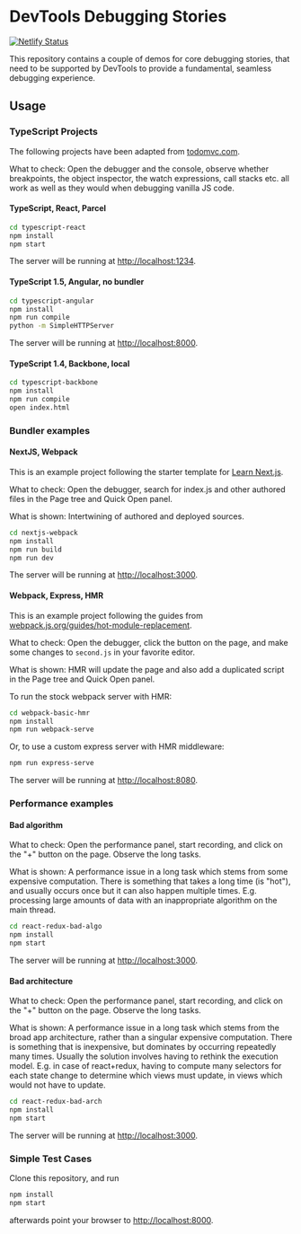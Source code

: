 # DevTools Debugging Stories

[![Netlify Status](https://api.netlify.com/api/v1/badges/8bb6ebef-9656-4ca5-bd98-56f8c605cfe6/deploy-status)](https://app.netlify.com/sites/devtools-dbg-stories/deploys)

This repository contains a couple of demos for core debugging stories, that need to be supported by DevTools to provide a fundamental, seamless debugging experience.

## Usage

### TypeScript Projects

The following projects have been adapted from [todomvc.com](https://todomvc.com/).

What to check: Open the debugger and the console, observe whether breakpoints, the object inspector, the watch expressions, call stacks etc. all work as well as they would when debugging vanilla JS code.

#### TypeScript, React, Parcel

```sh
cd typescript-react
npm install
npm start
```

The server will be running at [http://localhost:1234](http://localhost:1234).

#### TypeScript 1.5, Angular, no bundler

```sh
cd typescript-angular
npm install
npm run compile
python -m SimpleHTTPServer
```

The server will be running at [http://localhost:8000](http://localhost:8000).

#### TypeScript 1.4, Backbone, local

```sh
cd typescript-backbone
npm install
npm run compile
open index.html
```

### Bundler examples

#### NextJS, Webpack

This is an example project following the starter template for [Learn Next.js](https://nextjs.org/learn).

What to check: Open the debugger, search for index.js and other authored files in the Page tree and Quick Open panel.

What is shown: Intertwining of authored and deployed sources.

```sh
cd nextjs-webpack
npm install
npm run build
npm run dev
```

The server will be running at [http://localhost:3000](http://localhost:3000).

#### Webpack, Express, HMR

This is an example project following the guides from [webpack.js.org/guides/hot-module-replacement](https://webpack.js.org/guides/hot-module-replacement).

What to check: Open the debugger, click the button on the page, and make some changes to `second.js` in your favorite editor.

What is shown: HMR will update the page and also add a duplicated script in the Page tree and Quick Open panel.

To run the stock webpack server with HMR:

```sh
cd webpack-basic-hmr
npm install
npm run webpack-serve
```

Or, to use a custom express server with HMR middleware:

```sh
npm run express-serve
```

The server will be running at [http://localhost:8080](http://localhost:8080).

### Performance examples

#### Bad algorithm

What to check: Open the performance panel, start recording, and click on the "+" button on the page. Observe the long tasks.

What is shown: A performance issue in a long task which stems from some expensive computation. There is something that takes a long time (is "hot"), and usually occurs once but it can also happen multiple times. E.g. processing large amounts of data with an inappropriate algorithm on the main thread.

```sh
cd react-redux-bad-algo
npm install
npm start
```

The server will be running at [http://localhost:3000](http://localhost:3000).

#### Bad architecture

What to check: Open the performance panel, start recording, and click on the "+" button on the page. Observe the long tasks.

What is shown: A performance issue in a long task which stems from the broad app architecture, rather than a singular expensive computation. There is something that is inexpensive, but dominates by occurring repeatedly many times. Usually the solution involves having to rethink the execution model. E.g. in case of react+redux, having to compute many selectors for each state change to determine which views must update, in views which would not have to update.

```sh
cd react-redux-bad-arch
npm install
npm start
```

The server will be running at [http://localhost:3000](http://localhost:3000).

### Simple Test Cases

Clone this repository, and run

```sh
npm install
npm start
```

afterwards point your browser to [http://localhost:8000](http://localhost:8000).
